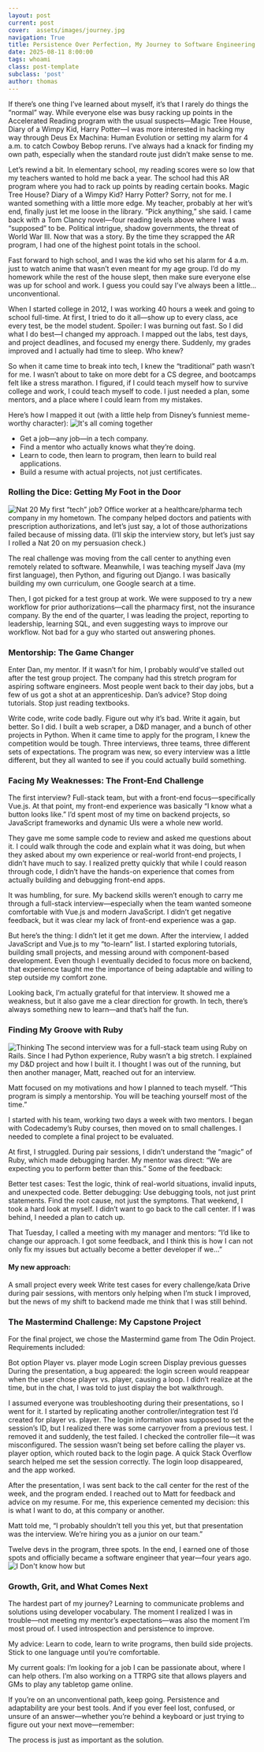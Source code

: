 ```yaml
---
layout: post
current: post
cover:  assets/images/journey.jpg
navigation: True
title: Persistence Over Perfection, My Journey to Software Engineering
date: 2025-08-11 8:00:00
tags: whoami
class: post-template
subclass: 'post'
author: thomas
---
```


If there’s one thing I’ve learned about myself, it’s that I rarely do things the “normal” way. While everyone else was busy racking up points in the Accelerated Reading program with the usual suspects—Magic Tree House, Diary of a Wimpy Kid, Harry Potter—I was more interested in hacking my way through Deus Ex Machina: Human Evolution or setting my alarm for 4 a.m. to catch Cowboy Bebop reruns. I’ve always had a knack for finding my own path, especially when the standard route just didn’t make sense to me.

Let’s rewind a bit. In elementary school, my reading scores were so low that my teachers wanted to hold me back a year. The school had this AR program where you had to rack up points by reading certain books. Magic Tree House? Diary of a Wimpy Kid? Harry Potter? Sorry, not for me. I wanted something with a little more edge. My teacher, probably at her wit’s end, finally just let me loose in the library. “Pick anything,” she said. I came back with a Tom Clancy novel—four reading levels above where I was “supposed” to be. Political intrigue, shadow governments, the threat of World War III. Now that was a story. By the time they scrapped the AR program, I had one of the highest point totals in the school.

Fast forward to high school, and I was the kid who set his alarm for 4 a.m. just to watch anime that wasn’t even meant for my age group. I’d do my homework while the rest of the house slept, then make sure everyone else was up for school and work. I guess you could say I’ve always been a little… unconventional.

When I started college in 2012, I was working 40 hours a week and going to school full-time. At first, I tried to do it all—show up to every class, ace every test, be the model student. Spoiler: I was burning out fast. So I did what I do best—I changed my approach. I mapped out the labs, test days, and project deadlines, and focused my energy there. Suddenly, my grades improved and I actually had time to sleep. Who knew?

So when it came time to break into tech, I knew the “traditional” path wasn’t for me. I wasn’t about to take on more debt for a CS degree, and bootcamps felt like a stress marathon. I figured, if I could teach myself how to survive college and work, I could teach myself to code. I just needed a plan, some mentors, and a place where I could learn from my mistakes.

Here’s how I mapped it out (with a little help from Disney’s funniest meme-worthy character):
![It's all coming together](https://media.giphy.com/media/v1.Y2lkPTc5MGI3NjExYzdwaTl6Ymt5NXV5OG9jaThreW96cDhvOTF5bXI1cjJ2dGtpYnV5aiZlcD12MV9naWZzX3NlYXJjaCZjdD1n/KEYEpIngcmXlHetDqz/giphy.gif)


- Get a job—any job—in a tech company.
- Find a mentor who actually knows what they’re doing.
- Learn to code, then learn to program, then learn to build real applications.
- Build a resume with actual projects, not just certificates.

### Rolling the Dice: Getting My Foot in the Door
![Nat 20](https://media.giphy.com/media/v1.Y2lkPTc5MGI3NjExZDIzaG1zZmlyc3U0Z3E2dWRzY3B3Zm5rcDRwZWRxbDhkNGJucTEzMSZlcD12MV9naWZzX3NlYXJjaCZjdD1n/8iMATxhUkFkeEwnjfq/giphy.gif)
My first “tech” job? Office worker at a healthcare/pharma tech company in my hometown. The company helped doctors and patients with prescription authorizations, and let’s just say, a lot of those authorizations failed because of missing data. (I’ll skip the interview story, but let’s just say I rolled a Nat 20 on my persuasion check.)

The real challenge was moving from the call center to anything even remotely related to software. Meanwhile, I was teaching myself Java (my first language), then Python, and figuring out Django. I was basically building my own curriculum, one Google search at a time.

Then, I got picked for a test group at work. We were supposed to try a new workflow for prior authorizations—call the pharmacy first, not the insurance company. By the end of the quarter, I was leading the project, reporting to leadership, learning SQL, and even suggesting ways to improve our workflow. Not bad for a guy who started out answering phones.

### Mentorship: The Game Changer
Enter Dan, my mentor. If it wasn’t for him, I probably would’ve stalled out after the test group project. The company had this stretch program for aspiring software engineers. Most people went back to their day jobs, but a few of us got a shot at an apprenticeship. Dan’s advice?
Stop doing tutorials. Stop just reading textbooks.

Write code, write code badly.
Figure out why it’s bad.
Write it again, but better.
So I did. I built a web scraper, a D&D manager, and a bunch of other projects in Python. When it came time to apply for the program, I knew the competition would be tough. Three interviews, three teams, three different sets of expectations. The program was new, so every interview was a little different, but they all wanted to see if you could actually build something.

### Facing My Weaknesses: The Front-End Challenge
The first interview? Full-stack team, but with a front-end focus—specifically Vue.js. At that point, my front-end experience was basically “I know what a button looks like.” I’d spent most of my time on backend projects, so JavaScript frameworks and dynamic UIs were a whole new world.

They gave me some sample code to review and asked me questions about it. I could walk through the code and explain what it was doing, but when they asked about my own experience or real-world front-end projects, I didn’t have much to say. I realized pretty quickly that while I could reason through code, I didn’t have the hands-on experience that comes from actually building and debugging front-end apps.

It was humbling, for sure. My backend skills weren’t enough to carry me through a full-stack interview—especially when the team wanted someone comfortable with Vue.js and modern JavaScript. I didn’t get negative feedback, but it was clear my lack of front-end experience was a gap.

But here’s the thing: I didn’t let it get me down. After the interview, I added JavaScript and Vue.js to my “to-learn” list. I started exploring tutorials, building small projects, and messing around with component-based development. Even though I eventually decided to focus more on backend, that experience taught me the importance of being adaptable and willing to step outside my comfort zone.

Looking back, I’m actually grateful for that interview. It showed me a weakness, but it also gave me a clear direction for growth. In tech, there’s always something new to learn—and that’s half the fun.

### Finding My Groove with Ruby
![Thinking](https://media.giphy.com/media/v1.Y2lkPWVjZjA1ZTQ3dGh4Nm01YWJvNnpvMjJkc295b2VxdjdsMTkzanEwM2V4eGUzNmkwZiZlcD12MV9naWZzX3NlYXJjaCZjdD1n/2jOcXFwhIEypPeQvOY/giphy.gif)
The second interview was for a full-stack team using Ruby on Rails. Since I had Python experience, Ruby wasn’t a big stretch. I explained my D&D project and how I built it. I thought I was out of the running, but then another manager, Matt, reached out for an interview.

Matt focused on my motivations and how I planned to teach myself.
“This program is simply a mentorship. You will be teaching yourself most of the time.”

I started with his team, working two days a week with two mentors. I began with Codecademy’s Ruby courses, then moved on to small challenges. I needed to complete a final project to be evaluated.

At first, I struggled. During pair sessions, I didn’t understand the “magic” of Ruby, which made debugging harder. My mentor was direct:
“We are expecting you to perform better than this.”
Some of the feedback:

Better test cases: Test the logic, think of real-world situations, invalid inputs, and unexpected code.
Better debugging: Use debugging tools, not just print statements. Find the root cause, not just the symptoms.
That weekend, I took a hard look at myself. I didn’t want to go back to the call center. If I was behind, I needed a plan to catch up.

That Tuesday, I called a meeting with my manager and mentors:
“I’d like to change our approach. I got some feedback, and I think this is how I can not only fix my issues but actually become a better developer if we…”

#### My new approach:

A small project every week
Write test cases for every challenge/kata
Drive during pair sessions, with mentors only helping when I’m stuck
I improved, but the news of my shift to backend made me think that I was still behind.

### The Mastermind Challenge: My Capstone Project
For the final project, we chose the Mastermind game from The Odin Project. Requirements included:

Bot option
Player vs. player mode
Login screen
Display previous guesses
During the presentation, a bug appeared: the login screen would reappear when the user chose player vs. player, causing a loop. I didn’t realize at the time, but in the chat, I was told to just display the bot walkthrough.

I assumed everyone was troubleshooting during their presentations, so I went for it. I started by replicating another controller/integration test I’d created for player vs. player. The login information was supposed to set the session’s ID, but I realized there was some carryover from a previous test. I removed it and suddenly, the test failed. I checked the controller file—it was misconfigured. The session wasn’t being set before calling the player vs. player option, which routed back to the login page. A quick Stack Overflow search helped me set the session correctly. The login loop disappeared, and the app worked.

After the presentation, I was sent back to the call center for the rest of the week, and the program ended. I reached out to Matt for feedback and advice on my resume. For me, this experience cemented my decision: this is what I want to do, at this company or another.

Matt told me, “I probably shouldn’t tell you this yet, but that presentation was the interview. We’re hiring you as a junior on our team.”

Twelve devs in the program, three spots. In the end, I earned one of those spots and officially became a software engineer that year—four years ago.
![I Don't know how but](https://media.giphy.com/media/v1.Y2lkPTc5MGI3NjExMWszaDEzbzNzdWZlY2p6djVlbHByYTdpZ2J3bGY4NnBwbnJ3MWFyaiZlcD12MV9naWZzX3NlYXJjaCZjdD1n/xLR6VXtm3kBZytYw73/giphy.gif)

### Growth, Grit, and What Comes Next
The hardest part of my journey? Learning to communicate problems and solutions using developer vocabulary. The moment I realized I was in trouble—not meeting my mentor’s expectations—was also the moment I’m most proud of. I used introspection and persistence to improve.

My advice:
Learn to code, learn to write programs, then build side projects. Stick to one language until you’re comfortable.

My current goals:
I’m looking for a job I can be passionate about, where I can help others. I’m also working on a TTRPG site that allows players and GMs to play any tabletop game online.

If you’re on an unconventional path, keep going. Persistence and adaptability are your best tools. And if you ever feel lost, confused, or unsure of an answer—whether you’re behind a keyboard or just trying to figure out your next move—remember: 

The process is just as important as the solution.




